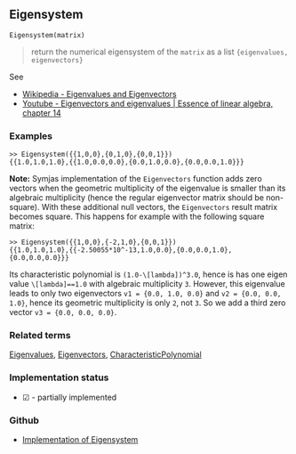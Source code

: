 ## Eigensystem

```
Eigensystem(matrix)
```

> return the numerical eigensystem of the `matrix` as a list `{eigenvalues, eigenvectors}`

See
* [Wikipedia - Eigenvalues and Eigenvectors](https://en.wikipedia.org/wiki/Eigenvalues_and_eigenvectors)
* [Youtube - Eigenvectors and eigenvalues | Essence of linear algebra, chapter 14](https://youtu.be/PFDu9oVAE-g)

### Examples

```
>> Eigensystem({{1,0,0},{0,1,0},{0,0,1}})
{{1.0,1.0,1.0},{{1.0,0.0,0.0},{0.0,1.0,0.0},{0.0,0.0,1.0}}}
```

**Note:** Symjas implementation of the `Eigenvectors` function adds zero vectors when the geometric multiplicity of the eigenvalue is smaller than its algebraic multiplicity (hence the regular eigenvector matrix should be non-square).
With these additional null vectors, the `Eigenvectors` result matrix becomes square. 
This happens for example with the following square matrix:

```
>> Eigensystem({{1,0,0},{-2,1,0},{0,0,1}})
{{1.0,1.0,1.0},{{-2.50055*10^-13,1.0,0.0},{0.0,0.0,1.0},{0.0,0.0,0.0}}}
```

Its characteristic polynomial is `(1.0-\[lambda])^3.0`, hence is has one eigen value `\[lambda]==1.0`
with algebraic multiplicity `3`. However, this eigenvalue leads to only two eigenvectors
`v1 = {0.0, 1.0, 0.0}` and `v2 = {0.0, 0.0, 1.0}`, hence its geometric multiplicity is only `2`, not `3`.
So we add a third zero vector `v3 = {0.0, 0.0, 0.0}`.
 
### Related terms 
[Eigenvalues](Eigenvalues.md), [Eigenvectors](Eigenvectors.md), [CharacteristicPolynomial](CharacteristicPolynomial.md)






### Implementation status

* &#x2611; - partially implemented

### Github

* [Implementation of Eigensystem](https://github.com/axkr/symja_android_library/blob/master/symja_android_library/matheclipse-core/src/main/java/org/matheclipse/core/builtin/LinearAlgebra.java#L1948) 
